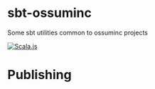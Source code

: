# sbt-ossuminc
Some sbt utilities common to ossuminc projects

[![Scala.js](https://www.scala-js.org/assets/badges/scalajs-1.16.0.svg)](https://www.scala-js.org)

# Publishing

